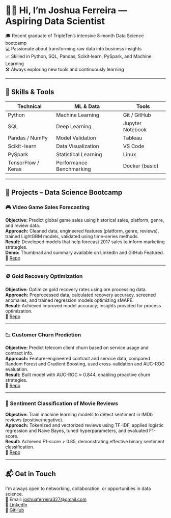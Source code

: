 # 👋🏼 Hi, I’m Joshua Ferreira — Aspiring Data Scientist

🎓 Recent graduate of TripleTen’s intensive 8‑month Data Science bootcamp  
💻 Passionate about transforming raw data into business insights  
📈 Skilled in Python, SQL, Pandas, Scikit‑learn, PySpark, and Machine Learning  
🛠 Always exploring new tools and continuously learning  

---

## 🧰 Skills & Tools

| Technical       | ML & Data                | Tools                |
|-----------------|--------------------------|----------------------|
| Python          | Machine Learning         | Git / GitHub         |
| SQL             | Deep Learning            | Jupyter Notebook     |
| Pandas / NumPy  | Model Validation         | Tableau              |
| Scikit-learn    | Data Visualization       | VS Code              |
| PySpark         | Statistical Learning     | Linux                |
| TensorFlow / Keras | Performance Benchmarking | Docker (basic)     |

---

## 🚀 Projects – Data Science Bootcamp

### 🎮 Video Game Sales Forecasting
**Objective:** Predict global game sales using historical sales, platform, genre, and review data.  
**Approach:** Cleaned data, engineered features (platform, genre, reviews), trained LightGBM models, validated using time-series methods.  
**Result:** Developed models that help forecast 2017 sales to inform marketing strategies.  
**Demo:** Thumbnail and summary available on LinkedIn and GitHub Featured.  
🔗 [Repo](https://github.com/joshuaferreira327/video-game-sales)

---

### 🪙 Gold Recovery Optimization  
**Objective:** Optimize gold recovery rates using ore processing data.  
**Approach:** Preprocessed data, calculated recovery accuracy, screened anomalies, and trained regression models optimizing sMAPE.  
**Result:** Achieved improved model accuracy; insights provided for process optimization.  
🔗 [Repo](https://github.com/joshuaferreira327/gold-recovery)

---

### 📉 Customer Churn Prediction  
**Objective:** Predict telecom client churn based on service usage and contract info.  
**Approach:** Feature-engineered contract and service data, compared Random Forest and Gradient Boosting, used cross-validation and AUC-ROC evaluation.  
**Result:** Built model with AUC-ROC ≈ 0.844, enabling proactive churn strategies.  
🔗 [Repo](https://github.com/joshuaferreira327/customer-churn-prediction)

---

### 💬 Sentiment Classification of Movie Reviews  
**Objective:** Train machine learning models to detect sentiment in IMDb reviews (positive/negative).  
**Approach:** Tokenized and vectorized reviews using TF-IDF, applied logistic regression and Naive Bayes, tuned hyperparameters, and evaluated F1-score.  
**Result:** Achieved F1-score > 0.85, demonstrating effective binary sentiment classification.  
🔗 [Repo](https://github.com/joshuaferreira327/text-sentiment-classification)

---

## 📬 Get in Touch

I'm always open to networking, collaboration, or opportunities in data science.  
📧 Email: joshuaferreira327@gmail.com  
🔗 [LinkedIn](https://www.linkedin.com/in/joshua-ferreira)  
🐙 [GitHub](https://github.com/joshuaferreira327)
